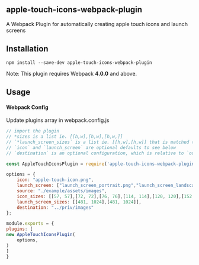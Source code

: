 ## apple-touch-icons-webpack-plugin

A Webpack Plugin for automatically creating apple touch icons and launch screens


## Installation
```
npm install --save-dev apple-touch-icons-webpack-plugin
```

Note: This plugin requires Webpack **4.0.0** and above.

## Usage

#### Webpack Config

Update plugins array in webpack.config.js

```javascript
// import the plugin
// *sizes is a list ie. [[h,w],[h,w],[h,w,]] 
// `*launch_screen_sizes` is a list ie. [[h,w],[h,w]] that is matched to the `launch_screen` option index
// `icon` and `launch_screen` are optional defaults to see below
// `destination` is an optional configuration, which is relative to `output.path` in webpack configuration.

const AppleTouchIconsPlugin = require('apple-touch-icons-webpack-plugin')

options = {
    icon: "apple-touch-icon.png",
    launch_screen: ["launch_screen_portrait.png","launch_screen_landscape.png"],
    source: "./example/assets/images",
    icon_sizes: [[57, 57],[72, 72],[76, 76],[114, 114],[120, 120],[152, 152],[167, 167],[180, 180], [1024,1024]],
    launch_screen_sizes: [[481, 1024],[481, 1024]],
    destination: "../priv/images"
};

module.exports = {
plugins: [
new AppleTouchIconsPlugin(
    options,
)
]
}
```
